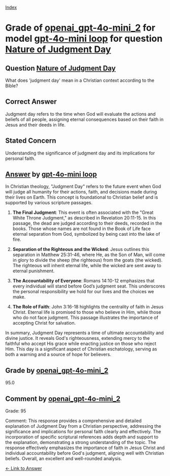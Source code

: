 
[Index](../../../../index.md)
# Grade of [openai_gpt-4o-mini_2](../../../grading_models/openai_gpt-4o-mini_2.md) for model [gpt-4o-mini loop](../../../answering_models/gpt-4o-mini_loop.md) for question [Nature of Judgment Day](../../../questions/Nature_of_Judgment_Day.md)

## Question [Nature of Judgment Day](../../../questions/Nature_of_Judgment_Day.md)
What does 'judgment day' mean in a Christian context according to the Bible?

## Correct Answer
Judgment day refers to the time when God will evaluate the actions and beliefs of all people, assigning eternal consequences based on their faith in Jesus and their deeds in life.

## Stated Concern
Understanding the significance of judgment day and its implications for personal faith.

## [Answer](../Nature_of_Judgment_Day.md) by [gpt-4o-mini loop](../../../answering_models/gpt-4o-mini_loop.md)
In Christian theology, "Judgment Day" refers to the future event when God will judge all humanity for their actions, faith, and decisions made during their lives on Earth. This concept is foundational to Christian belief and is supported by various scripture passages.

1. **The Final Judgment**: This event is often associated with the "Great White Throne Judgment," as described in Revelation 20:11-15. In this passage, the dead are judged according to their deeds, recorded in the books. Those whose names are not found in the Book of Life face eternal separation from God, symbolized by being cast into the lake of fire.

2. **Separation of the Righteous and the Wicked**: Jesus outlines this separation in Matthew 25:31-46, where He, as the Son of Man, will come in glory to divide the sheep (the righteous) from the goats (the wicked). The righteous will inherit eternal life, while the wicked are sent away to eternal punishment.

3. **The Accountability of Everyone**: Romans 14:10-12 emphasizes that every individual will stand before God’s judgment seat. This underscores the personal responsibility we hold for our lives and the choices we make.

4. **The Role of Faith**: John 3:16-18 highlights the centrality of faith in Jesus Christ. Eternal life is promised to those who believe in Him, while those who do not face judgment. This passage illustrates the importance of accepting Christ for salvation.

In summary, Judgment Day represents a time of ultimate accountability and divine justice. It reveals God's righteousness, extending mercy to the faithful who accept His grace while enacting justice on those who reject Him. This day is a significant aspect of Christian eschatology, serving as both a warning and a source of hope for believers.

## Grade by [openai_gpt-4o-mini_2](../../../grading_models/openai_gpt-4o-mini_2.md)
95.0

## Comment by [openai_gpt-4o-mini_2](../../../grading_models/openai_gpt-4o-mini_2.md)
Grade: 95

Comment: This response provides a comprehensive and detailed explanation of Judgment Day from a Christian perspective, addressing the significance and implications for personal faith clearly and effectively. The incorporation of specific scriptural references adds depth and support to the explanation, demonstrating a strong understanding of the topic. The response effectively emphasizes the importance of faith in Jesus Christ and individual accountability before God's judgment, aligning well with Christian beliefs. Overall, an excellent and well-rounded analysis.

[&lt;- Link to Answer](../Nature_of_Judgment_Day.md)
